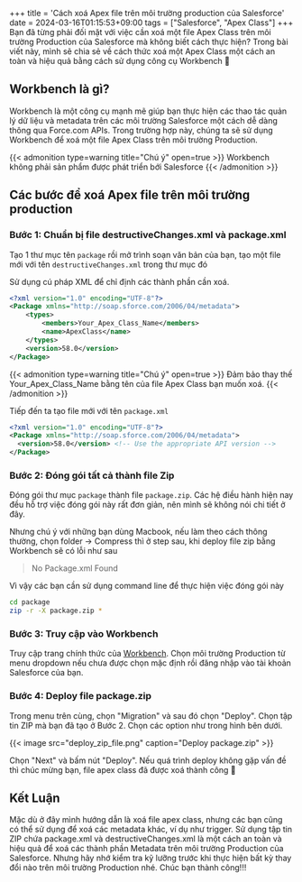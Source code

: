 +++
title = 'Cách xoá Apex file trên môi trường production của Salesforce'
date = 2024-03-16T01:15:53+09:00
tags = ["Salesforce", "Apex Class"]
+++
Bạn đã từng phải đối mặt với việc cần xoá một file Apex Class trên môi trường Production của Salesforce mà không biết cách thực hiện? Trong bài viết này, mình sẽ chia sẻ về cách thức xoá một Apex Class một cách an toàn và hiệu quả bằng cách sử dụng công cụ Workbench 💪

## Workbench là gì?
Workbench là một công cụ mạnh mẽ giúp bạn thực hiện các thao tác quản lý dữ liệu và metadata trên các môi trường Salesforce một cách dễ dàng thông qua Force.com APIs. Trong trường hợp này, chúng ta sẽ sử dụng Workbench để xoá một file Apex Class trên môi trường Production.

{{< admonition type=warning title="Chú ý" open=true >}}
Workbench không phải sản phẩm được phát triển bới Salesforce
{{< /admonition >}}

## Các bước để xoá Apex file trên môi trường production
### Bước 1: Chuẩn bị file destructiveChanges.xml và package.xml
Tạo 1 thư mục tên `package` rồi mở trình soạn văn bản của bạn, tạo một file mới với tên `destructiveChanges.xml` trong thư mục đó

Sử dụng cú pháp XML để chỉ định các thành phần cần xoá.

```xml
<?xml version="1.0" encoding="UTF-8"?>
<Package xmlns="http://soap.sforce.com/2006/04/metadata">
    <types>
        <members>Your_Apex_Class_Name</members>
        <name>ApexClass</name>
    </types>
    <version>58.0</version>
</Package>
```

{{< admonition type=warning title="Chú ý" open=true >}}
Đảm bảo thay thế Your_Apex_Class_Name bằng tên của file Apex Class bạn muốn xoá.
{{< /admonition >}}

Tiếp đến ta tạo file mới với tên `package.xml`

```xml
<?xml version="1.0" encoding="UTF-8"?>
<Package xmlns="http://soap.sforce.com/2006/04/metadata">
  <version>58.0</version> <!-- Use the appropriate API version -->
</Package>
```

### Bước 2: Đóng gói tất cả thành file Zip
Đóng gói thư mục `package` thành file `package.zip`. Các hệ điều hành hiện nay đều hỗ trợ việc đóng gói này rất đơn giản, nên mình sẽ không nói chi tiết ở đây.

Nhưng chú ý với những bạn dùng Macbook, nếu làm theo cách thông thường, chọn folder -> Compress thì ở step sau, khi deploy file zip bằng Workbench sẽ có lỗi như sau

> No Package.xml Found

Vì vậy các bạn cần sử dụng command line để thực hiện việc đóng gói này

```bash
cd package
zip -r -X package.zip *
```

### Bước 3: Truy cập vào Workbench
Truy cập trang chính thức của [Workbench](https://workbench.developerforce.com/). Chọn môi trường Production từ menu dropdown nếu chưa được chọn mặc định rồi đăng nhập vào tài khoản Salesforce của bạn.

### Bước 4: Deploy file package.zip
Trong menu trên cùng, chọn "Migration" và sau đó chọn "Deploy".
Chọn tập tin ZIP mà bạn đã tạo ở Bước 2. Chọn các option như trong hình bên dưới.

{{< image src="deploy_zip_file.png" caption="Deploy package.zip" >}}

Chọn "Next" và bấm nút "Deploy".
Nếu quá trình deploy không gặp vấn đề thì chúc mừng bạn, file apex class đã được xoá thành công 🙌

## Kết Luận
Mặc dù ở đây mình hướng dẫn là xoá file apex class, nhưng các bạn cũng có thể sử dụng để xoá các metadata khác, ví dụ như trigger.
Sử dụng tập tin ZIP chứa package.xml và destructiveChanges.xml là một cách an toàn và hiệu quả để xoá các thành phần Metadata trên môi trường Production của Salesforce.
Nhưng hãy nhớ kiểm tra kỹ lưỡng trước khi thực hiện bất kỳ thay đổi nào trên môi trường Production nhé.
Chúc bạn thành công!!!
